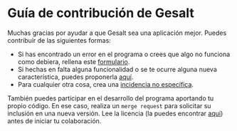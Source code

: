 # Guía de contribución de Gesalt

Muchas gracias por ayudar a que Gesalt sea una aplicación mejor. Puedes contribuir de las siguientes formas:

* Si has encontrado un error en el programa o crees que algo no funciona como debiera, rellena este [formulario][bug].
* Si hechas en falta alguna funcionalidad o se te ocurre alguna nueva característica, puedes proponerla [aquí][feature].
* Para cualquier otra cosa, crea una [incidencia no específica][non-specific].

También puedes participar en el desarrollo del programa aportando tu propio código. En ese caso, realiza un `merge request` para solicitar su inclusión en una nueva versión. Lee la licencia (la puedes encontrar [aquí](/LICENSE)) antes de iniciar tu colaboración.


[bug]: <https://gitlab.iessanclemente.net/a18juancg/pruebas/issues/new?issuable_template=bug&issue[title]=Bug>

[feature]: <https://gitlab.iessanclemente.net/a18juancg/pruebas/issues/new?issuable_template=new_feature&issue[title]=Nueva%20caracter&iacutestica>

[non-specific]: <https://gitlab.iessanclemente.net/a18juancg/pruebas/issues/new?issuable_template=non-specific&issue[title]=Incidencia%20general>
